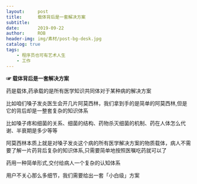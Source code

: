 ```yaml
---
layout:     post
title:      载体背后是一套解决方案
subtitle:   
date:       2019-09-22
author:     ROB
header-img: img/素材/post-bg-desk.jpg
catalog: true
tags:
    - 程序员也可有艺术人生
	- 工作
---
```




**☞ 载体背后是一套解决方案**

药是载体,药承载的是所有医学知识共同体对于某种病的解决方案

比如咱们嗓子发炎医生会开几片阿莫西林，我们拿到手的是简单的阿莫西林,但是它的背后却是一整套复杂的知识体系

比如嗓子疼和细菌的关系、细菌的结构、药物杀灭细菌的机制、药在人体怎么代谢、半衰期是多少等等

阿莫西林本质上就是对嗓子发炎这个病的所有医学解决方案的物质载体，病人不需要了解一片药背后复杂的知识体系,只需要简单地按照医嘱吃药就可以了

药用一种简单形式,交付给病人一个复杂的认知体系

用户不关心那么多细节，我们需要给出一套「小白级」方案
